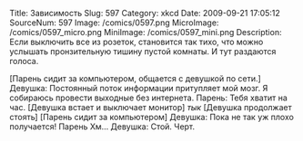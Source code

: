 Title: Зависимость 
Slug: 597 
Category: xkcd 
Date: 2009-09-21 17:05:12 
SourceNum: 597 
Image: /comics/0597.png 
MicroImage: /comics/0597_micro.png 
MiniImage: /comics/0597_mini.png 
Description: Если выключить все из розеток, становится так тихо, что можно услышать пронзительную тишину пустой комнаты.
И тут раздаются голоса. 

[Парень сидит за компьютером, общается с девушкой по сети.]
Девушка: Постоянный поток информации притупляет мой мозг. Я собираюсь провести выходные без интернета.
Парень: Тебя хватит на час.
[Девушка встает и выключает монитор]
*тык*
[Девушка продолжает стоять]
[Парень сидит за компьютером]
Девушка: Пока не так уж плохо получается!
Парень Хм…
Девушка: Стой. Черт.